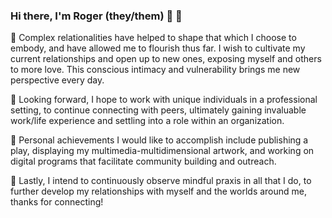 ### Hi there, I'm Roger (they/them) 👋 🦐

🌱 Complex relationalities have helped to shape that which I choose to embody, and have allowed me to flourish thus far. I wish to cultivate my current relationships and open up to new ones, exposing myself and others to more love. This conscious intimacy and vulnerability brings me new perspective every day.

💭 Looking forward, I hope to work with unique individuals in a professional setting, to continue connecting with peers, ultimately gaining invaluable work/life experience and settling into a role within an organization.

📖 Personal achievements I would like to accomplish include publishing a play, displaying my multimedia-multidimensional artwork, and working on digital programs that facilitate community building and outreach.

🧠 Lastly, I intend to continuously observe mindful praxis in all that I do, to further develop my relationships with myself and the worlds around me, thanks for connecting!
